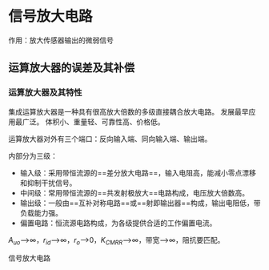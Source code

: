 # 信号放大电路

作用：放大传感器输出的微弱信号

## 运算放大器的误差及其补偿

### 运算放大器及其特性

集成运算放大器是一种具有很高放大倍数的多级直接耦合放大电路。
发展最早应用最广泛。
体积小、重量轻、可靠性高、价格低。

运算放大器对外有三个端口：反向输入端、同向输入端、输出端。

内部分为三级：

- 输入级：采用带恒流源的==差分放大电路==，输入电阻高，能减小零点漂移和抑制干扰信号。
- 中间级：常用带恒流源的==共发射极放大==电路构成，电压放大倍数高。
- 输出级：一般由==互补对称电路==或==射即输出器==构成，输出电阻低，带负载能力强。
- 偏置电路：恒流源电路构成，为各级提供合适的工作偏置电流。

$A_{uo}$-->$\infty$，$r_{id}$-->$\infty$，$r_o$-->$0$，$K_{CMRR}$-->$\infty$，带宽-->$\infty$，阻抗要匹配。

信号放大电路
